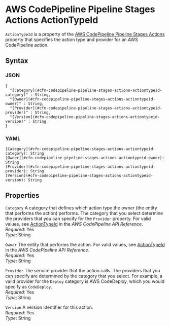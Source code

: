 # AWS CodePipeline Pipeline Stages Actions ActionTypeId<a name="aws-properties-codepipeline-pipeline-stages-actions-actiontypeid"></a>

`ActionTypeId` is a property of the [AWS CodePipeline Pipeline Stages Actions](aws-properties-codepipeline-pipeline-stages-actions.md) property that specifies the action type and provider for an AWS CodePipeline action\.

## Syntax<a name="w4ab1c21c14d518b5"></a>

### JSON<a name="aws-properties-codepipeline-pipeline-stages-actions-actiontypeid-syntax.json"></a>

```
{
  "[Category](#cfn-codepipeline-pipeline-stages-actions-actiontypeid-category)" : String,
  "[Owner](#cfn-codepipeline-pipeline-stages-actions-actiontypeid-owner)" : String,
  "[Provider](#cfn-codepipeline-pipeline-stages-actions-actiontypeid-provider)" : String,
  "[Version](#cfn-codepipeline-pipeline-stages-actions-actiontypeid-version)" : String
}
```

### YAML<a name="aws-properties-codepipeline-pipeline-stages-actions-actiontypeid-syntax.yaml"></a>

```
[Category](#cfn-codepipeline-pipeline-stages-actions-actiontypeid-category): String
[Owner](#cfn-codepipeline-pipeline-stages-actions-actiontypeid-owner): String
[Provider](#cfn-codepipeline-pipeline-stages-actions-actiontypeid-provider): String
[Version](#cfn-codepipeline-pipeline-stages-actions-actiontypeid-version): String
```

## Properties<a name="w4ab1c21c14d518b7"></a>

`Category`  <a name="cfn-codepipeline-pipeline-stages-actions-actiontypeid-category"></a>
A category that defines which action type the owner \(the entity that performs the action\) performs\. The category that you select determine the providers that you can specify for the `Provider` property\. For valid values, see [ActionTypeId](https://docs.aws.amazon.com/codepipeline/latest/APIReference/API_ActionTypeId.html) in the *AWS CodePipeline API Reference*\.  
*Required*: Yes  
*Type*: String

`Owner`  <a name="cfn-codepipeline-pipeline-stages-actions-actiontypeid-owner"></a>
The entity that performs the action\. For valid values, see [ActionTypeId](https://docs.aws.amazon.com/codepipeline/latest/APIReference/API_ActionTypeId.html) in the *AWS CodePipeline API Reference*\.  
*Required*: Yes  
*Type*: String

`Provider`  <a name="cfn-codepipeline-pipeline-stages-actions-actiontypeid-provider"></a>
The service provider that the action calls\. The providers that you can specify are determined by the category that you select\. For example, a valid provider for the `Deploy` category is AWS CodeDeploy, which you would specify as `CodeDeploy`\.  
*Required*: Yes  
*Type*: String

`Version`  <a name="cfn-codepipeline-pipeline-stages-actions-actiontypeid-version"></a>
A version identifier for this action\.  
*Required*: Yes  
*Type*: String